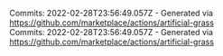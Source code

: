 Commits: 2022-02-28T23:56:49.057Z - Generated via https://github.com/marketplace/actions/artificial-grass
<br>
Commits: 2022-02-28T23:56:49.057Z - Generated via https://github.com/marketplace/actions/artificial-grass
<br>
